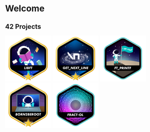 # Welcome


## 42 Projects

[![libft](https://github.com/alo-galaco/alo-galaco/blob/master/42_badges/libftm.png)](https://github.com/alo-galaco/Libft)
[![get_next_line](https://github.com/alo-galaco/alo-galaco/blob/master/42_badges/get_next_linem.png)](https://github.com/alo-galaco/Get_Next_Line)
[![ft_printf](https://github.com/alo-galaco/alo-galaco/blob/master/42_badges/ft_printfe.png)](https://github.com/alo-galaco/Ft_printf)
[![born2beroot](https://github.com/alo-galaco/alo-galaco/blob/master/42_badges/born2berootm.png)](https://github.com/alo-galaco/Born)
[![fractol](https://github.com/alo-galaco/alo-galaco/blob/master/42_badges/fract-ole.png)](https://github.com/alo-galaco/Fractol)
